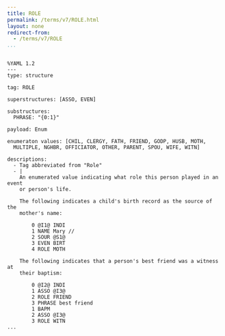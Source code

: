 ```yaml
---
title: ROLE
permalink: /terms/v7/ROLE.html
layout: none
redirect-from:
  - /terms/v7/ROLE
...
```


```

%YAML 1.2
---
type: structure

tag: ROLE

superstructures: [ASSO, EVEN]

substructures:
  PHRASE: "{0:1}"

payload: Enum

enumeraton values: [CHIL, CLERGY, FATH, FRIEND, GODP, HUSB, MOTH, 
  MULTIPLE, NGHBR, OFFICIATOR, OTHER, PARENT, SPOU, WIFE, WITN]

descriptions:
  - Tag abbreviated from "Role"
  - |
    An enumerated value indicating what role this person played in an event
    or person's life.
    
    The following indicates a child's birth record as the source of the
    mother's name:
    
        0 @I1@ INDI
        1 NAME Mary //
        2 SOUR @S1@
        3 EVEN BIRT
        4 ROLE MOTH
    
    The following indicates that a person's best friend was a witness at
    their baptism:
    
        0 @I2@ INDI
        1 ASSO @I3@
        2 ROLE FRIEND
        3 PHRASE best friend
        1 BAPM
        2 ASSO @I3@
        3 ROLE WITN
...

```